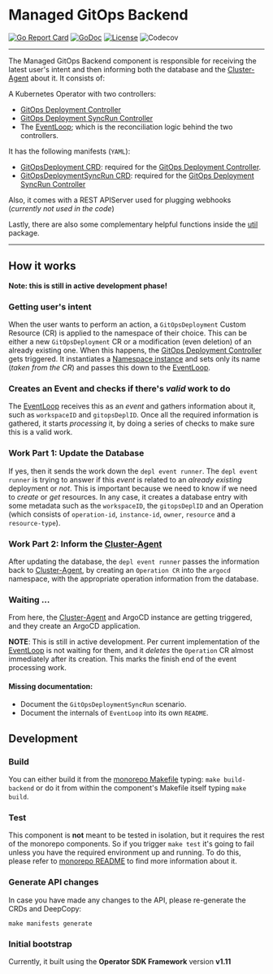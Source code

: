 
# Managed GitOps Backend

[![Go Report Card](https://goreportcard.com/badge/github.com/maysunfaisal/managed-gitops/backend)](https://goreportcard.com/report/github.com/maysunfaisal/managed-gitops/backend)
[![GoDoc](https://godoc.org/github.com/maysunfaisal/managed-gitops/backend?status.svg)](https://pkg.go.dev/mod/github.com/maysunfaisal/managed-gitops/backend)
[![License](https://img.shields.io/:license-apache-blue.svg)](http://www.apache.org/licenses/LICENSE-2.0.html)
![Codecov](https://img.shields.io/codecov/c/github/redhat-appstudio/managed-gitops/tree/main/backend)

----

The Managed GitOps Backend component is responsible for receiving the latest user's intent and then informing both the database and the [Cluster-Agent] about it.
It consists of:

A Kubernetes Operator with two controllers:

* [GitOps Deployment Controller]
* [GitOps Deployment SyncRun Controller]
* The [EventLoop]; which is the reconciliation logic behind the two controllers.

It has the following manifests (`YAML`):

* [GitOpsDeployment CRD]: required for the [GitOps Deployment Controller].
* [GitOpsDeploymentSyncRun CRD]: required for the [GitOps Deployment SyncRun Controller]

Also, it comes with a REST APIServer used for plugging webhooks (_currently not used in the code_)

Lastly, there are also some complementary helpful functions inside the [util] package.

----

## How it works

**Note: this is still in active development phase!**

### Getting user's intent

When the user wants to perform an action, a `GitOpsDeployment` Custom Resource (CR) is applied to the namespace of their choice.
This can be either a new `GitOpsDeployment` CR or a modification (even deletion) of an already existing one.
When this happens, the [GitOps Deployment Controller] gets triggered.
It instantiates a [Namespace instance] and sets only its name (_taken from the CR_) and passes this down to the [EventLoop].

### Creates an Event and checks if there's _valid_ work to do

The [EventLoop] receives this as an _event_ and gathers information about it, such as `workspaceID` and `gitopsDeplID`.
Once all the required information is gathered, it starts _processing_ it, by doing a series of checks to make sure this is a valid work.

### Work Part 1: Update the Database

If yes, then it sends the work down the `depl event runner`.
The `depl event runner` is trying to answer if this _event_ is related to an _already existing_ deployment or _not_.
This is important because we need to know if we need to _create_ or _get_ resources.
In any case, it creates a database entry with some metadata such as the `workspaceID`, the `gitopsDeplID` and an Operation (which consists of `operation-id`, `instance-id`, `owner`, `resource` and a `resource-type`).

### Work Part 2: Inform the [Cluster-Agent]

After updating the database, the `depl event runner` passes the information back to [Cluster-Agent], by creating an `Operation CR` into the `argocd` namespace, with the appropriate operation information from the database.

### Waiting ...

From here, the [Cluster-Agent] and ArgoCD instance are getting triggered, and they create an ArgoCD application.

**NOTE**: This is still in active development. Per current implementation of the [EventLoop] is not waiting for them, and it _deletes_ the `Operation` CR almost immediately after its creation.
This marks the finish end of the event processing work.

#### Missing documentation:

* Document the `GitOpsDeploymentSyncRun` scenario.
* Document the internals of `EventLoop` into its own `README`.

## Development

### Build

You can either build it from the [monorepo Makefile] typing: `make build-backend` or do it from within the component's Makefile itself typing `make build`.

### Test

This component is **not** meant to be tested in isolation, but it requires the rest of the monorepo components.
So if you trigger `make test` it's going to fail unless you have the required environment up and running.
To do this, please refer to [monorepo README] to find more information about it.

### Generate API changes

In case you have made any changes to the API, please re-generate the CRDs and DeepCopy:

```shell
make manifests generate
```

### Initial bootstrap

Currently, it built using the **Operator SDK Framework** version **v1.11**

[GitOps Deployment Controller]: https://github.com/maysunfaisal/managed-gitops/blob/main/backend/controllers/managed-gitops/gitopsdeployment_controller.go
[GitOps Deployment SyncRun Controller]: https://github.com/maysunfaisal/managed-gitops/blob/main/backend/controllers/managed-gitops/gitopsdeploymentsyncrun_controller.go
[EventLoop]: https://github.com/maysunfaisal/managed-gitops/tree/main/backend/eventloop
[Namespace instance]: https://kubernetes.io/docs/reference/generated/kubernetes-api/v1.19/#namespace-v1-core
[Cluster-Agent]: https://github.com/maysunfaisal/managed-gitops/tree/main/cluster-agent
[monorepo Makefile]: https://github.com/maysunfaisal/managed-gitops/blob/main/Makefile
[monorepo README]: https://github.com/maysunfaisal/managed-gitops/blob/main/README.md
[routes]: https://github.com/maysunfaisal/managed-gitops/tree/main/backend/routes
[GitOpsDeployment CRD]: https://github.com/maysunfaisal/managed-gitops/blob/main/backend/config/crd/bases/managed-gitops.redhat.com_gitopsdeployments.yaml
[GitOpsDeploymentSyncRun CRD]: https://github.com/maysunfaisal/managed-gitops/blob/main/backend/config/crd/bases/managed-gitops.redhat.com_gitopsdeploymentsyncruns.yaml
[util]: https://github.com/maysunfaisal/managed-gitops/tree/main/backend/util